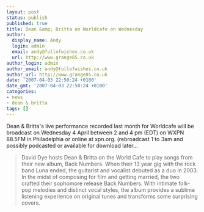 ```yaml
---
layout: post
status: publish
published: true
title: Dean &amp; Britta on Worldcafe on Wednesday
author:
  display_name: Andy
  login: admin
  email: andy@fullofwishes.co.uk
  url: http://www.grange85.co.uk
author_login: admin
author_email: andy@fullofwishes.co.uk
author_url: http://www.grange85.co.uk
date: '2007-04-03 22:50:24 +0100'
date_gmt: '2007-04-03 22:50:24 +0100'
categories:
- news
- dean & britta
tags: []
---
```

<p>Dean & Britta's live performance recorded last month for Worldcafe will be broadcast on Wednesday 4 April between 2 and 4 pm (EDT) on WXPN 88.5FM in Philadelphia or online at <span class="removed_link" title="http://www.xpn.org/worldcafe.php">xpn.org</span>. (rebroadcast 1 to 3am and possibly podcasted or available for download later...</p>
<blockquote><p>David Dye hosts Dean & Britta on the World Cafe to play songs from their new album, Back Numbers.  When their 13 year gig with the rock band Luna ended, the guitarist and vocalist debuted as a duo in 2003.  In the midst of composing for film and getting married, the two crafted their sophomore release Back Numbers.  With intimate folk-pop melodies and distinct vocal styles, the album provides a sublime listening experience on original tunes and transforms some surprising covers.</p></blockquote>
